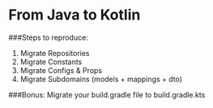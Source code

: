 From Java to Kotlin
===

###Steps to reproduce:
1. Migrate Repositories
2. Migrate Constants
3. Migrate Configs & Props
4. Migrate Subdomains (models + mappings + dto)

###Bonus:
Migrate your build.gradle file to build.gradle.kts
